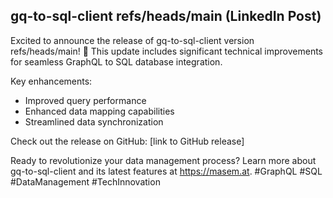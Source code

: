 ## gq-to-sql-client refs/heads/main (LinkedIn Post)
Excited to announce the release of gq-to-sql-client version refs/heads/main! 🚀 This update includes significant technical improvements for seamless GraphQL to SQL database integration. 

Key enhancements:
- Improved query performance
- Enhanced data mapping capabilities
- Streamlined data synchronization

Check out the release on GitHub: [link to GitHub release]

Ready to revolutionize your data management process? Learn more about gq-to-sql-client and its latest features at https://masem.at. #GraphQL #SQL #DataManagement #TechInnovation
